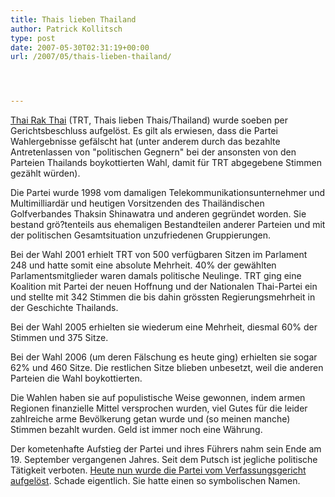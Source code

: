 ```yaml
---
title: Thais lieben Thailand
author: Patrick Kollitsch
type: post
date: 2007-05-30T02:31:19+00:00
url: /2007/05/thais-lieben-thailand/




---
```

[Thai Rak Thai][1] (<span class="caps">TRT</span>, Thais lieben Thais/Thailand) wurde soeben per Gerichtsbeschluss aufgelöst. Es gilt als erwiesen, dass die Partei Wahlergebnisse gefälscht hat (unter anderem durch das bezahlte Antretenlassen von "politischen Gegnern" bei der ansonsten von den Parteien Thailands boykottierten Wahl, damit für <span class="caps">TRT</span> abgegebene Stimmen gezählt würden).

Die Partei wurde 1998 vom damaligen Telekommunikationsunternehmer und Multimilliardär und heutigen Vorsitzenden des Thailändischen Golfverbandes Thaksin Shinawatra und anderen gegründet worden. Sie bestand grö?tenteils aus ehemaligen Bestandteilen anderer Parteien und mit der politischen Gesamtsituation unzufriedenen Gruppierungen.

Bei der Wahl 2001 erhielt <span class="caps">TRT</span> von 500 verfügbaren Sitzen im Parlament 248 und hatte somit eine absolute Mehrheit. 40% der gewählten Parlamentsmitglieder waren damals politische Neulinge. <span class="caps">TRT</span> ging eine Koalition mit Partei der neuen Hoffnung und der Nationalen Thai-Partei ein und stellte mit 342 Stimmen die bis dahin grössten Regierungsmehrheit in der Geschichte Thailands.

Bei der Wahl 2005 erhielten sie wiederum eine Mehrheit, diesmal 60% der Stimmen und 375 Sitze.

Bei der Wahl 2006 (um deren Fälschung es heute ging) erhielten sie sogar 62% und 460 Sitze. Die restlichen Sitze blieben unbesetzt, weil die anderen Parteien die Wahl boykottierten.

Die Wahlen haben sie auf populistische Weise gewonnen, indem armen Regionen finanzielle Mittel versprochen wurden, viel Gutes für die leider zahlreiche arme Bevölkerung getan wurde und (so meinen manche) Stimmen bezahlt wurden. Geld ist immer noch eine Währung. 

Der kometenhafte Aufstieg der Partei und ihres Führers nahm sein Ende am 19. September vergangenen Jahres. Seit dem Putsch ist jegliche politische Tätigkeit verboten. <a href="1279">Heute nun wurde die Partei vom Verfassungsgericht aufgelöst</a>. Schade eigentlich. Sie hatte einen so symbolischen Namen.

 [1]: http://www.thairakthai.or.th/index.asp